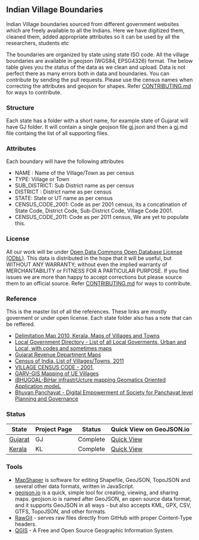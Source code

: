 ## Indian Village Boundaries
Indian Village boundaries sourced from different government websites which are freely available to all the Indians. Here we have digitized them, cleaned them, added appropriate attributes so it can be used by all the researchers, students etc

The boundaries are organized by state using state ISO code. All the village boundaries are available in geojson (WGS84, EPSG4326) format. The below table gives you the status of the data as we clean and upload. Data is not perfect there as many errors both in data and boundaries. You can contribute by sending the pull requests. Please use the census names when correcting the attributes and geojson for shapes. Refer [CONTRIBUTING.md](CONTRIBUTING.md) for ways to contribute.


### Structure
Each state has a folder with a short name, for example state of Gujarat will have GJ folder. It will contain a single geojson file gj.json and then a gj.md file containg the list of all supporting files.


### Attributes
Each boundary will have the following attributes

* NAME : Name of the Village/Town as per census
* TYPE: Village or Town
* SUB_DISTRICT: Sub District name as per census
* DISTRICT : District name as per census
* STATE: State or UT name as per census
* CENSUS_CODE_2001: Code as per 2001 census, its a concatination of State Code, District Code, Sub-District Code, Village Code 2001.
* CENSUS_CODE_2011: Code as per 2011 census, We are yet to populate this. 


### License
All our work will be under [Open Data Commons Open Database License (ODbL)](http://opendatacommons.org/licenses/odbl/). This data is distributed in the hope that it will be useful, but WITHOUT ANY WARRANTY; without even the implied warranty of MERCHANTABILITY or FITNESS FOR A PARTICULAR PURPOSE.  If you find issues we are more than happy to accept corrections but please source them to an official source. Refer [CONTRIBUTING.md](CONTRIBUTING.md) for ways to contribute.


### Reference
This is the master list of all the references. These links are mostly goverment or under open license. Each state folder also has a note that can be reffered.

- [Delimitation Map 2010, Kerala, Maps of Villages and Towns](http://delimitation.lsgkerala.gov.in/map)
- [Local Government Directory - List of all Local Goverments, Urban and Local, with codes and sometimes maps ](http://lgdirectory.gov.in/)
- [Gujarat Revenue Department Maps](https://revenuedepartment.gujarat.gov.in/village-map)
- [Census of India, List of Villages/Towns, 2011](http://censusindia.gov.in/2011census/Listofvillagesandtowns.aspx) 
- [VILLAGE CENSUS CODE - 2001, ](http://pmgsy.nic.in/census-code.asp)
- [GARV-GIS Mapping of UE Villages](https://ncog.gov.in/garvgis/admin/gisModule)
- [iBHUGOAL-BiHar infrastrUcture mapping Geomatics Oriented Application modeL](http://gis.bih.nic.in/)
- [Bhuvan Panchayat - Digital Empowerment of Society for Panchayat level Planning and Governance](http://www.bhuvan-panchayat.nrsc.gov.in/#SISDP)


### Status


State | Project Page | Status | Quick View on GeoJSON.io 
------------ | ------------- | ------------- | ------------- 
[Gujarat](/gj) | GJ | Complete | [Quick View](http://geojson.io/#data=data:text/x-url,https%3A%2F%2Frawgit.com%2Fdatameet%2Findian_village_boundaries%2Fmaster%2Fgj%2Fgj.json)
[Kerala](/kl) | KL | Complete  | [Quick View](http://geojson.io/#data=data:text/x-url,https%3A%2F%2Frawgit.com%2Fdatameet%2Findian_village_boundaries%2Fmaster%2Fkl%2Fkl.json)

### Tools
- [MapShaper](http://mapshaper.org/) is software for editing Shapefile, GeoJSON, TopoJSON and several other data formats, written in JavaScript.
- [geojson.io](http://geojson.io/) is a quick, simple tool for creating, viewing, and sharing maps. geojson.io is named after GeoJSON, an open source data format, and it supports GeoJSON in all ways - but also accepts KML, GPX, CSV, GTFS, TopoJSON, and other formats.
- [RawGit](https://rawgit.com/) - serves raw files directly from GitHub with proper Content-Type headers.
- [QGIS](http://www.qgis.org/en/site/) - A Free and Open Source Geographic Information System.
